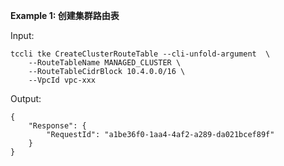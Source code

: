 **Example 1: 创建集群路由表**



Input: 

```
tccli tke CreateClusterRouteTable --cli-unfold-argument  \
    --RouteTableName MANAGED_CLUSTER \
    --RouteTableCidrBlock 10.4.0.0/16 \
    --VpcId vpc-xxx
```

Output: 
```
{
    "Response": {
        "RequestId": "a1be36f0-1aa4-4af2-a289-da021bcef89f"
    }
}
```

